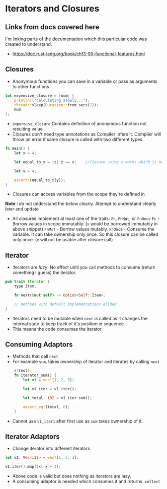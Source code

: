 # Iterators and Closures

## Links from docs covered here

I'm linking parts of the documentation which this particular code was created to understand.

- <https://doc.rust-lang.org/book/ch13-00-functional-features.html>

## Closures

- Anonymous functions you can save in a variable or pass as arguments to other functions

```rust
let expensive_closure = |num| {
    println!("calculating slowly...");
    thread::sleep(Duration::from_secs(2));
    num
};
```

- `expensive_closure` Contains definition of anonymous function not resulting value
- Closures don't need type annotations as Compiler infers it. Compiler will throw an error if same closure is called with two different types.

```rust
fn main() {
    let x = 4;

    let equal_to_x = |z| z == x;    //Closure using x works which is not in function scope

    let y = 4;

    assert!(equal_to_x(y));
}
```

- Closures can access variables from the scope they're defined in

**Note** I do not understand the below clearly. Attempt to understand clearly later and update
- All closures implement at least one of the traits: `Fn`, `FnMut`, or `FnOnce`
`Fn` - Borrow values in scope immutably. (`x` would be borrowed immutably in above snippet)
`FnMut` - Borrow values mutably.
`FnOnce` - Consume the variable. It can take ownership only once. So this closure can be called only once. (`x` will not be usable after closure call)

## Iterator

- Iterators are *lazy*. No effect until you call methods to consume (return something i guess) the iterator.
  

```rust
pub trait Iterator {
    type Item;

    fn next(&mut self) -> Option<Self::Item>;

    // methods with default implementations elided
}

```

- Iterators need to be mutable when `next` is called as it changes the internal state to keep track of it's position in sequence
- This means the code consumes the iterator

## Consuming Adaptors

- Methods that call `next`
- For example `sum`, takes ownership of iterator and iterates by calling `next`

```rust
    #[test]
    fn iterator_sum() {
        let v1 = vec![1, 2, 3];

        let v1_iter = v1.iter();

        let total: i32 = v1_iter.sum();

        assert_eq!(total, 6);
    }
```

- Cannot use `v1_iter1` after first use as `sum` takes ownership of it.

## Iterator Adaptors

- Change iterator into different iterators

```rust
let v1: Vec<i32> = vec![1, 2, 3];

v1.iter().map(|x| x + 1);
```

- Above code is valid but does nothing as iterators are lazy.
- A consuming adaptor is needed which consumes it and returns. `collect`

